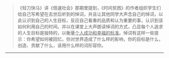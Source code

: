 >《轻刀快马》讲《倍速社会》那期里提到，《时间贫困》的作者组织学生们给自己写希望在去世后听到的悼词，并且让其他同学大声念自己的悼词，以此认识到自己的人生目标，反应自己看重的品质和认为重要的事，认识到该如何利用自己的时间。并以在课堂上大声朗读悼词的方式，凸显每个人追求的人生目标是独特的，以衡量<u>个人成功和幸福的标准</u>。悼词有这样一些提示：你希望如何被回忆，你对世界造成了什么样的影响，你的目标是什么，创造、贡献了什么，该用什么样的词形容你。

----------------

